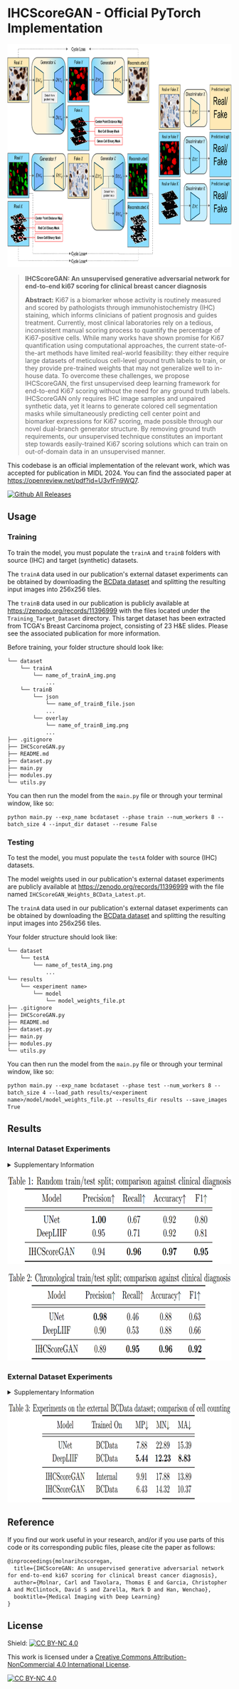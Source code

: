 # IHCScoreGAN - Official PyTorch Implementation

<p align="center"><img src="images/ModelDiagram.png" height="500" width="auto"></p>

> **IHCScoreGAN: An unsupervised generative adversarial network for end-to-end ki67 scoring for clinical breast cancer diagnosis**
>
> **Abstract:** Ki67 is a biomarker whose activity is routinely measured and scored by pathologists through immunohistochemistry (IHC) staining, which informs clinicians of patient prognosis and guides treatment. Currently, most clinical laboratories rely on a tedious, inconsistent manual scoring process to quantify the percentage of Ki67-positive cells. While many works have shown promise for Ki67 quantification using computational approaches, the current state-of-the-art methods have limited real-world feasibility: they either require large datasets of meticulous cell-level ground truth labels to train, or they provide pre-trained weights that may not generalize well to in-house data. To overcome these challenges, we propose IHCScoreGAN, the first unsupervised deep learning framework for end-to-end Ki67 scoring without the need for any ground truth labels. IHCScoreGAN only requires IHC image samples and unpaired synthetic data, yet it learns to generate colored cell segmentation masks while simultaneously predicting cell center point and biomarker expressions for Ki67 scoring, made possible through our novel dual-branch generator structure. By removing ground truth requirements, our unsupervised technique constitutes an important step towards easily-trained Ki67 scoring solutions which can train on out-of-domain data in an unsupervised manner.

This codebase is an official implementation of the relevant work, which was accepted for publication in MIDL 2024. You can find the associated paper at https://openreview.net/pdf?id=U3vfFn9WQ7.

[![Github All Releases](https://img.shields.io/github/downloads/WenchaoHan0718/IHCScoreGAN/total)]()

## Usage

### Training

To train the model, you must populate the `trainA` and `trainB` folders with source (IHC) and target (synthetic) datasets. 

The `trainA` data used in our publication's external dataset experiments can be obtained by downloading the [BCData dataset](https://sites.google.com/view/bcdataset) and splitting the resulting input images into 256x256 tiles.

The `trainB` data used in our publication is publicly available at https://zenodo.org/records/11396999 with the files located under the `Training_Target_Dataset` directory. This target dataset has been extracted from TCGA's Breast Carcinoma project, consisting of 23 H&E slides. Please see the associated publication for more information.

Before training, your folder structure should look like:

```
└── dataset
    └── trainA
        └── name_of_trainA_img.png
            ...
    └── trainB
        └── json
            └── name_of_trainB_file.json
            ...
        └── overlay
            └── name_of_trainB_img.png
            ...
├── .gitignore
├── IHCScoreGAN.py
├── README.md
├── dataset.py
├── main.py
├── modules.py
└── utils.py
```

You can then run the model from the `main.py` file or through your terminal window, like so:

```
python main.py --exp_name bcdataset --phase train --num_workers 8 --batch_size 4 --input_dir dataset --resume False
```

### Testing

To test the model, you must populate the `testA` folder with source (IHC) datasets. 

The model weights used in our publication's external dataset experiments are publicly available at https://zenodo.org/records/11396999 with the file named `IHCScoreGAN_Weights_BCData_Latest.pt`.

The `trainA` data used in our publication's external dataset experiments can be obtained by downloading the [BCData dataset](https://sites.google.com/view/bcdataset) and splitting the resulting input images into 256x256 tiles.

Your folder structure should look like:

```
└── dataset
    └── testA
        └── name_of_testA_img.png
            ...
└── results
    └── <experiment name>
        └── model
            └── model_weights_file.pt
├── .gitignore
├── IHCScoreGAN.py
├── README.md
├── dataset.py
├── main.py
├── modules.py
└── utils.py
```

You can then run the model from the `main.py` file or through your terminal window, like so:
```
python main.py --exp_name bcdataset --phase test --num_workers 8 --batch_size 4 --load_path results/<experiment name>/model/model_weights_file.pt --results_dir results --save_images True
```

## Results

### Internal Dataset Experiments

<details>
  <summary>Supplementary Information</summary>

We performed two two-split experiments on our internal dataset to reflect the performance for the model in a general use-case. In both experiments, we drew 1,532 cases in the train split and 594 cases in the test split, with tiles corresponding to the cases aggregated into their split. We then evaluated against the real clinical diagnosis of the patient, with cases thresholded at a commonly accepted 20% cutoff point.
</details>

<p align="center"><img src="images/InternalExperimentRandom.png" height="200" width="auto"></p>
<p align="center"><img src="images/InternalExperimentChronological.png" height="200" width="auto"></p>

### External Dataset Experiments

<details>
  <summary>Supplementary Information</summary>

We validated our framework on a public breast cancer dataset, [BCData](https://sites.google.com/view/bcdataset). We compared cell counting of our framework against two supervised models, both of which were trained using BCData’s training images and cell annotation labels. The results are in Table 3, where "MP", "MN", and "MA" represents the Mean Absolute Error (MAE) of positive, negative, and the average value, respectively.
</details>

<p align="center"><img src="images/ExternalExperiment.png" height="225" width="auto"></p>


## Reference
If you find our work useful in your research, and/or if you use parts of this code or its corresponding public files, please cite the paper as follows:

```
@inproceedings{molnarihcscoregan,
  title={IHCScoreGAN: An unsupervised generative adversarial network for end-to-end ki67 scoring for clinical breast cancer diagnosis},
  author={Molnar, Carl and Tavolara, Thomas E and Garcia, Christopher A and McClintock, David S and Zarella, Mark D and Han, Wenchao},
  booktitle={Medical Imaging with Deep Learning}
}
```

## License

Shield: [![CC BY-NC 4.0][cc-by-nc-shield]][cc-by-nc]

This work is licensed under a
[Creative Commons Attribution-NonCommercial 4.0 International License][cc-by-nc].

[![CC BY-NC 4.0][cc-by-nc-image]][cc-by-nc]

[cc-by-nc]: https://creativecommons.org/licenses/by-nc/4.0/
[cc-by-nc-image]: https://licensebuttons.net/l/by-nc/4.0/88x31.png
[cc-by-nc-shield]: https://img.shields.io/badge/License-CC%20BY--NC%204.0-lightgrey.svg
